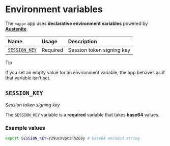 # Environment variables

The `<app>` app uses **declarative environment variables** powered by
**[Austenite]**.

[austenite]: https://github.com/ezzatron/austenite

| Name                          | Usage    | Description               |
| :---------------------------- | :------- | :------------------------ |
| [`SESSION_KEY`](#SESSION_KEY) | Required | Session token signing key |

> [!TIP]
> If you set an empty value for an environment variable, the app behaves as if
> that variable isn't set.

## `SESSION_KEY`

_Session token signing key_

The `SESSION_KEY` variable is a **required** variable
that takes **base64** values.

### Example values

```sh
export SESSION_KEY=Y29ucXVpc3RhZG9y # base64 encoded string
```

